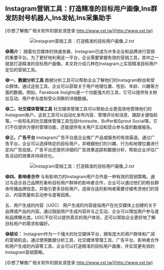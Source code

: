 ## **Instagram营销工具：打造精准的目标用户画像,Ins群发防封号机器人,Ins发帖,Ins采集助手**

[😍想了解推广相关软件的朋友请登录 http://www.vst.tw](http://www.vst.tw)

 <center><img src="https://vst.tw/MP4/tuiguang/png/5.png" alt="Instagram营销工具：打造精准的目标用户画像_2.txt"></center>

**😄简介：**
随着社交媒体的快速发展，Instagram已成为许多企业和品牌进行营销的重要平台。为了更好地利用这一平台，企业需要掌握有效的营销工具，其中之一就是打造精准的目标用户画像。本文将介绍几种在Instagram上实现精准目标用户定位的营销工具。

**😄一、数据分析工具**
数据分析工具可以帮助企业了解他们的Instagram粉丝和受众群体。通过这些工具，企业可以获取关于用户地理位置、性别、年龄、兴趣等方面的数据。例如，Facebook Insights是一个功能强大的工具，它可以提供有关粉丝互动、用户参与度和受众洞察的详细数据。

**😄二、社交媒体管理工具**
社交媒体管理工具可以帮助企业更高效地管理他们的Instagram账户。这些工具可以自动化发布内容、管理评论和消息、跟踪关键指标等。一些知名的社交媒体管理工具包括Hootsuite、Buffer和Sprout Social等。它们不仅提供方便的管理功能，还能提供有关用户互动和受众参与度的数据报告。

**😄三、广告平台**
Instagram广告平台是企业推广产品或服务的有效渠道。通过广告平台，企业可以选择特定的目标用户，并根据他们的兴趣、行为和地理位置进行定向广告投放。广告平台还提供详细的广告效果追踪和数据分析，帮助企业评估广告活动的效果并持续优化。

 <center><img src="https://vst.tw/MP4/tuiguang/png/4.png" alt="Instagram营销工具：打造精准的目标用户画像_2.txt"></center>

**😄四、影响者合作**
与有影响力的Instagram用户合作是一种有效的营销策略。通过与适合自己品牌形象和目标用户群体的影响者合作，企业可以通过他们的粉丝群体传播品牌信息，并吸引更多目标用户。选择合适的影响者需要仔细考虑他们的受众、内容质量和互动参与度等因素。

五、用户生成的内容（UGC）
用户生成的内容是指用户在社交媒体上创建的关于品牌或产品的内容。通过鼓励用户生成内容并与之互动，企业可以增加用户参与度和品牌曝光度。UGC不仅可以提供真实的用户体验，还可以帮助企业更好地了解目标用户的需求和偏好。

**😄结论：**
Instagram作为一个强大的社交媒体平台，拥有庞大的用户群体和广阔的营销机会。通过使用数据分析工具、社交媒体管理工具、广告平台、影响者合作和用户生成的内容等工具，企业可以打造精准的目标用户画像，并实现更有效的Instagram营销策略。

[😍想了解推广相关软件的朋友请登录 http://www.vst.tw](http://www.vst.tw)



